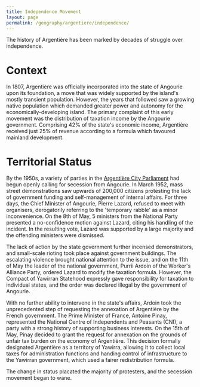 ```yaml
---
title: Independence Movement
layout: page
permalink: /geography/argentiere/independence/
---
```


The history of Argentière has been marked by decades of struggle over
independence.

# Context

In 1807, Argentière was officially incorporated into the state of Angourie upon
its foundation, a move that was widely supported by the island's mostly
transient population. However, the years that followed saw a growing native
population which demanded greater power and autonomy for the
economically-developing island. The primary complaint of this early movement
was the distribution of taxation income by the Angourie government. Comprising
42% of the state's economic income, Argentière received just 25% of revenue
according to a formula which favoured mainland development.

# Territorial Status

By the 1950s, a variety of parties in
the [Argentière City Parliament](/geography/argentiere/politics) had
begun openly calling for secession from Angourie. In March 1952, mass street
demonstrations saw upwards of 200,000 citizens protesting the lack of
government funding and self-management of internal affairs. For three days, the
Chief Minister of Angourie, Pierre Lazard, refused to meet with organisers,
derogatorily referring to the 'temporary rabble' as a minor inconvenience. On
the 8th of May, 5 ministers from the National Party presented a no-confidence
motion against Lazard, citing his handling of the incident. In the resulting
vote, Lazard was supported by a large majority and the offending ministers were
dismissed.

The lack of action by the state government further incensed demonstrators, and
small-scale rioting took place against government buildings. The escalating
violence brought national attention to the issue, and on the 11th of May the
leader of the national government, Purrii Ardoin of the Worker's Alliance
Party, ordered Lazard to modify the taxation formula. However, the Compact of
Yawirran Statehood expressly gave responsibility for taxation to individual
states, and the order was declared illegal by the government of Angourie.

With no further ability to intervene in the state's affairs, Ardoin took the
unprecedented step of requesting the annexation of Argentière by the French
government. The Prime Minister of France, Antoine Pinay, represented the
National Centre of Independents and Peasants (CNI), a party with a strong
history of supporting business interests. On the 15th of May, Pinay decided to
grant the request for annexation on the grounds of unfair tax burden on the
economy of Argentière. This decision formally designated Argentière as a
territory of Yawirra, allowing it to collect local taxes for administration
functions and handing control of infrastructure to the Yawirran government,
which used a fairer redistribution formula.

The change in status placated the majority of protesters, and the secession
movement began to wane.
